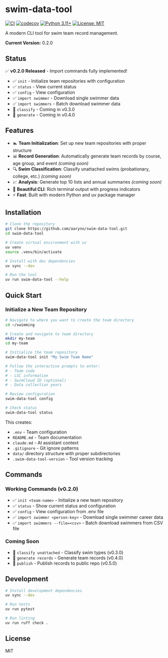 # swim-data-tool

[![CI](https://github.com/aaryno/swim-data-tool/actions/workflows/ci.yml/badge.svg)](https://github.com/aaryno/swim-data-tool/actions/workflows/ci.yml)
[![codecov](https://codecov.io/gh/aaryno/swim-data-tool/branch/main/graph/badge.svg)](https://codecov.io/gh/aaryno/swim-data-tool)
[![Python 3.11+](https://img.shields.io/badge/python-3.11+-blue.svg)](https://www.python.org/downloads/)
[![License: MIT](https://img.shields.io/badge/License-MIT-yellow.svg)](LICENSE)

A modern CLI tool for swim team record management.

**Current Version:** 0.2.0

## Status

✅ **v0.2.0 Released** - Import commands fully implemented!

- ✅ `init` - Initialize team repositories with configuration
- ✅ `status` - View current status
- ✅ `config` - View configuration
- ✅ `import swimmer` - Download single swimmer data
- ✅ `import swimmers` - Batch download swimmer data
- 🚧 `classify` - Coming in v0.3.0
- 🚧 `generate` - Coming in v0.4.0

## Features

- 🏊 **Team Initialization**: Set up new team repositories with proper structure
- 📊 **Record Generation**: Automatically generate team records by course, age group, and event *(coming soon)*
- 🔍 **Swim Classification**: Classify unattached swims (probationary, college, etc.) *(coming soon)*
- 📈 **Analysis**: Generate top 10 lists and annual summaries *(coming soon)*
- 🎨 **Beautiful CLI**: Rich terminal output with progress indicators
- ⚡ **Fast**: Built with modern Python and uv package manager

## Installation

```bash
# Clone the repository
git clone https://github.com/aaryno/swim-data-tool.git
cd swim-data-tool

# Create virtual environment with uv
uv venv
source .venv/bin/activate

# Install with dev dependencies
uv sync --dev

# Run the tool
uv run swim-data-tool --help
```

## Quick Start

### Initialize a New Team Repository

```bash
# Navigate to where you want to create the team directory
cd ~/swimming

# Create and navigate to team directory
mkdir my-team
cd my-team

# Initialize the team repository
swim-data-tool init "My Swim Team Name"

# Follow the interactive prompts to enter:
# - Team code
# - LSC information
# - SwimCloud ID (optional)
# - Data collection years

# Review configuration
swim-data-tool config

# Check status
swim-data-tool status
```

This creates:
- `.env` - Team configuration
- `README.md` - Team documentation
- `claude.md` - AI assistant context
- `.gitignore` - Git ignore patterns
- `data/` directory structure with proper subdirectories
- `.swim-data-tool-version` - Tool version tracking

## Commands

### Working Commands (v0.2.0)

- ✅ `init <team-name>` - Initialize a new team repository
- ✅ `status` - Show current status and configuration
- ✅ `config` - View configuration from .env file
- ✅ `import swimmer <person-key>` - Download single swimmer career data
- ✅ `import swimmers --file=<csv>` - Batch download swimmers from CSV file

### Coming Soon

- 🚧 `classify unattached` - Classify swim types (v0.3.0)
- 🚧 `generate records` - Generate team records (v0.4.0)
- 🚧 `publish` - Publish records to public repo (v0.5.0)

## Development

```bash
# Install development dependencies
uv sync --dev

# Run tests
uv run pytest

# Run linting
uv run ruff check .
```

## License

MIT
